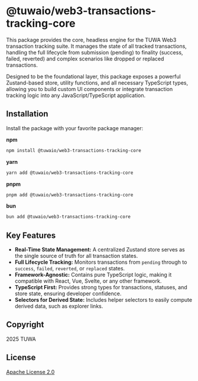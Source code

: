 # @tuwaio/web3-transactions-tracking-core

This package provides the core, headless engine for the TUWA Web3 transaction tracking suite. It manages the state of all tracked transactions, handling the full lifecycle from submission (pending) to finality (success, failed, reverted) and complex scenarios like dropped or replaced transactions.

Designed to be the foundational layer, this package exposes a powerful Zustand-based store, utility functions, and all necessary TypeScript types, allowing you to build custom UI components or integrate transaction tracking logic into any JavaScript/TypeScript application.

## Installation

Install the package with your favorite package manager:

**npm**

```bash
npm install @tuwaio/web3-transactions-tracking-core
```

**yarn**

```bash
yarn add @tuwaio/web3-transactions-tracking-core
```

**pnpm**

```bash
pnpm add @tuwaio/web3-transactions-tracking-core
```

**bun**

```bash
bun add @tuwaio/web3-transactions-tracking-core
```

## Key Features

* **Real-Time State Management:** A centralized Zustand store serves as the single source of truth for all transaction states.
* **Full Lifecycle Tracking:** Monitors transactions from `pending` through to `success`, `failed`, `reverted`, or `replaced` states.
* **Framework-Agnostic:** Contains pure TypeScript logic, making it compatible with React, Vue, Svelte, or any other framework.
* **TypeScript First:** Provides strong types for transactions, statuses, and store state, ensuring developer confidence.
* **Selectors for Derived State:** Includes helper selectors to easily compute derived data, such as explorer links.

## Copyright

2025 TUWA

## License

[Apache License 2.0](./LICENSE)